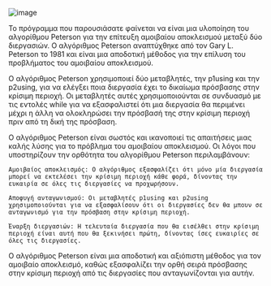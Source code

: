 ![image](https://github.com/vlantonakos/Operating-Systems/assets/107072477/00ddc588-4ccb-41f2-b30b-522e3d5a8410)

Το πρόγραμμα που παρουσιάσατε φαίνεται να είναι μια υλοποίηση του αλγορίθμου Peterson για την επίτευξη αμοιβαίου αποκλεισμού μεταξύ δύο διεργασιών. Ο αλγόριθμος Peterson αναπτύχθηκε από τον Gary L. Peterson το 1981 και είναι μια αποδοτική μέθοδος για την επίλυση του προβλήματος του αμοιβαίου αποκλεισμού.

Ο αλγόριθμος Peterson χρησιμοποιεί δύο μεταβλητές, την p1using και την p2using, για να ελέγξει ποια διεργασία έχει το δικαίωμα πρόσβασης στην κρίσιμη περιοχή. Οι μεταβλητές αυτές χρησιμοποιούνται σε συνδυασμό με τις εντολές while για να εξασφαλιστεί ότι μια διεργασία θα περιμένει μέχρι η άλλη να ολοκληρώσει την πρόσβασή της στην κρίσιμη περιοχή πριν από τη δική της πρόσβαση.

Ο αλγόριθμος Peterson είναι σωστός και ικανοποιεί τις απαιτήσεις μιας καλής λύσης για το πρόβλημα του αμοιβαίου αποκλεισμού. Οι λόγοι που υποστηρίζουν την ορθότητα του αλγορίθμου Peterson περιλαμβάνουν:

    Αμοιβαίος αποκλεισμός: Ο αλγόριθμος εξασφαλίζει ότι μόνο μία διεργασία μπορεί να εκτελέσει την κρίσιμη περιοχή κάθε φορά, δίνοντας την ευκαιρία σε όλες τις διεργασίες να προχωρήσουν.

    Αποφυγή ανταγωνισμού: Οι μεταβλητές p1using και p2using χρησιμοποιούνται για να εξασφαλίσουν ότι οι διεργασίες δεν θα μπουν σε ανταγωνισμό για την πρόσβαση στην κρίσιμη περιοχή.

    Έναρξη διεργασιών: Η τελευταία διεργασία που θα εισέλθει στην κρίσιμη περιοχή είναι αυτή που θα ξεκινήσει πρώτη, δίνοντας ίσες ευκαιρίες σε όλες τις διεργασίες.

Ο αλγόριθμος Peterson είναι μια αποδοτική και αξιόπιστη μέθοδος για τον αμοιβαίο αποκλεισμό, καθώς εξασφαλίζει την ορθή σειρά πρόσβασης στην κρίσιμη περιοχή από τις διεργασίες που ανταγωνίζονται για αυτήν.
